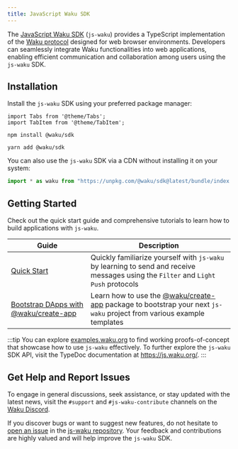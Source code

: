 ```yaml
---
title: JavaScript Waku SDK
---
```


The [JavaScript Waku SDK](https://github.com/waku-org/js-waku) (`js-waku`) provides a TypeScript implementation of the [Waku protocol](/) designed for web browser environments. Developers can seamlessly integrate Waku functionalities into web applications, enabling efficient communication and collaboration among users using the `js-waku` SDK.

## Installation

Install the `js-waku` SDK using your preferred package manager:

```mdx-code-block
import Tabs from '@theme/Tabs';
import TabItem from '@theme/TabItem';
```

<Tabs>
<TabItem value="npm" label="npm">

```shell
npm install @waku/sdk
```

</TabItem>
<TabItem value="yarn" label="Yarn">

```shell
yarn add @waku/sdk
```

</TabItem>
</Tabs>

You can also use the `js-waku` SDK via a CDN without installing it on your system:

```js
import * as waku from "https://unpkg.com/@waku/sdk@latest/bundle/index.js";
```

## Getting Started

Check out the quick start guide and comprehensive tutorials to learn how to build applications with `js-waku`.

| Guide | Description |
| - | - |
| [Quick Start](/guides/js-waku/quick-start) | Quickly familiarize yourself with `js-waku` by learning to send and receive messages using the `Filter` and `Light Push` protocols |
| [Bootstrap DApps with @waku/create-app](/guides/js-waku/waku-create-app) | Learn how to use the [@waku/create-app](https://github.com/waku-org/js-waku-examples/tree/master/create-waku-app) package to bootstrap your next `js-waku` project from various example templates |

:::tip
You can explore [examples.waku.org](https://examples.waku.org) to find working proofs-of-concept that showcase how to use `js-waku` effectively. To further explore the `js-waku` SDK API, visit the TypeDoc documentation at <https://js.waku.org/>.
:::

## Get Help and Report Issues

To engage in general discussions, seek assistance, or stay updated with the latest news, visit the `#support` and `#js-waku-contribute` channels on the [Waku Discord](https://discord.waku.org).

If you discover bugs or want to suggest new features, do not hesitate to [open an issue](https://github.com/waku-org/js-waku/issues/new/) in the [js-waku repository](https://github.com/waku-org/js-waku). Your feedback and contributions are highly valued and will help improve the `js-waku` SDK.